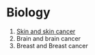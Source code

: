 # Biology

1. [Skin and skin cancer](Melanoma.md)
2. Brain and brain cancer
3. Breast and Breast cancer
